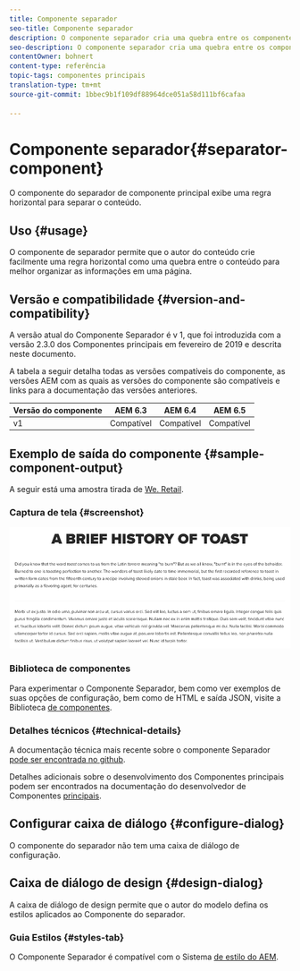 ```yaml
---
title: Componente separador
seo-title: Componente separador
description: O componente separador cria uma quebra entre os componentes em uma página
seo-description: O componente separador cria uma quebra entre os componentes em uma página
contentOwner: bohnert
content-type: referência
topic-tags: componentes principais
translation-type: tm+mt
source-git-commit: 1bbec9b1f109df88964dce051a58d111bf6cafaa

---
```



# Componente separador{#separator-component}

O componente do separador de componente principal exibe uma regra horizontal para separar o conteúdo.

## Uso {#usage}

O componente de separador permite que o autor do conteúdo crie facilmente uma regra horizontal como uma quebra entre o conteúdo para melhor organizar as informações em uma página.

## Versão e compatibilidade {#version-and-compatibility}

A versão atual do Componente Separador é v 1, que foi introduzida com a versão 2.3.0 dos Componentes principais em fevereiro de 2019 e descrita neste documento.

A tabela a seguir detalha todas as versões compatíveis do componente, as versões AEM com as quais as versões do componente são compatíveis e links para a documentação das versões anteriores.

| Versão do componente | AEM 6.3 | AEM 6.4 | AEM 6.5 |
|---|---|---|---|
| v1 | Compatível | Compatível | Compatível |

## Exemplo de saída do componente {#sample-component-output}

A seguir está uma amostra tirada de [We. Retail](https://helpx.adobe.com/experience-manager/6-5/sites/developing/using/we-retail.html).

### Captura de tela {#screenshot}

![](assets/screen_shot_2019-02-07at09.38.58.png)

### Biblioteca de componentes

Para experimentar o Componente Separador, bem como ver exemplos de suas opções de configuração, bem como de HTML e saída JSON, visite a Biblioteca [de componentes](http://opensource.adobe.com/aem-core-wcm-components/library/separator.html).

### Detalhes técnicos {#technical-details}

A documentação técnica mais recente sobre o componente Separador [pode ser encontrada no github](https://github.com/adobe/aem-core-wcm-components/blob/master/content/src/content/jcr_root/apps/core/wcm/components/separator/v1/separator).

Detalhes adicionais sobre o desenvolvimento dos Componentes principais podem ser encontrados na documentação do desenvolvedor de Componentes [principais](developing.md).

## Configurar caixa de diálogo {#configure-dialog}

O componente do separador não tem uma caixa de diálogo de configuração.

## Caixa de diálogo de design {#design-dialog}

A caixa de diálogo de design permite que o autor do modelo defina os estilos aplicados ao Componente do separador.

### Guia Estilos {#styles-tab}

O Componente Separador é compatível com o Sistema [de estilo do AEM](authoring.md#component-styling).
